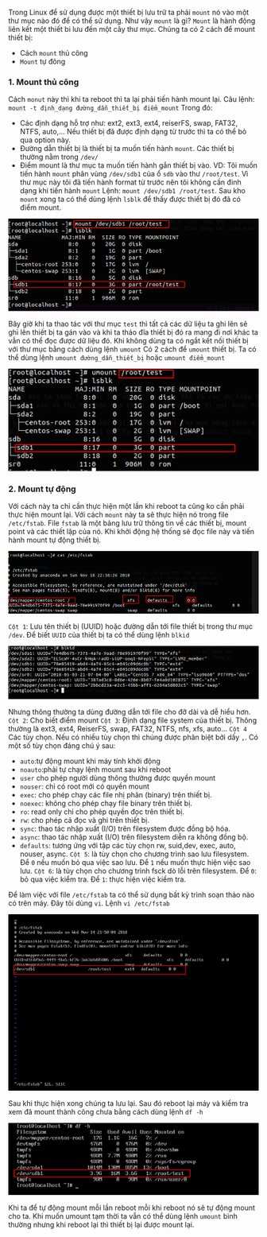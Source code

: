 Trong Linux để sử dụng được một thiết bị lưu trữ ta phải `mount` nó vào một thư mục nào đó để có thể sử dụng. Như vậy `mount` là gì? `Mount` là hành động liên kết một thiết bi lưu đến một cây thư mục.
Chúng ta có 2 cách để mount thiết bị:
 * Cách `mount` thủ công
 * `Mount` tự đông
### 1. Mount thủ công
Cách `monut` này thì khi ta reboot thì ta lại phải tiến hành mount lại.
Câu lệnh: `mount -t định_dạng đường_dẫn_thiết_bị điểm_mount`
Trong đó: 
 * Các định dạng hỗ trợ như: ext2, ext3, ext4, reiserFS, swap, FAT32, NTFS, auto,... Nếu thiết bị đã được định dạng từ trước thì ta có thể bỏ qua option này.
 * Đường dẫn thiết bị là thiết bị ta muốn tiến hành `mount`. Các thiết bị thường nằm trong `/dev/`
 * Điểm mount là thư mục ta muốn tiến hành gắn thiết bị vào.
VD: Tôi muốn tiến hành `mount` phân vùng `/dev/sdb1` của ổ `sdb` vào thư `/root/test`. Vì thư mục này tôi đã tiến hành format từ trước nên tôi không cần đinh dạng khi tiến hành `mount`
Lệnh: `mount /dev/sdb1 /root/test`. Sau kho `mount` xong ta có thể dùng lệnh `lsblk` để thấy được thiết bị đó đã có điểm mount.

![](https://github.com/niemdinhtrong/NIEMDT/blob/master/linux/images/mo1.png)

Bây giờ khi ta thao tác với thư mục `test` thì tất cả các dữ liệu ta ghi lên sẽ ghi lên thiết bị ta gán vào và khi ta tháo đĩa thiết bị đó ra mang đi nơi khác ta vẫn có thể đọc được dữ liệu đó. 
Khi không dùng ta có ngắt kết nối thiết bị với thư mục bằng cách dùng lệnh `umount`
Có 2 cách để `umount` thiết bị. Ta có thể dùng lệnh `umount đường_dẫn_thiết_bị` hoặc `umount điểm_mount`

![](https://github.com/niemdinhtrong/NIEMDT/blob/master/linux/images/mo2.png)

### 2. Mount tự động
Với cách này ta chỉ cần thực hiện một lần khi reboot ta cũng ko cần phải thực hiện mount lại.
Với cách `mount` này ta sẽ thực hiện nó trong file `/etc/fstab`. File `fstab` là một bảng lưu trữ thông tin về các thiết bị, mount point và các thiết lập của nó. Khi khởi động hệ thống sẽ đọc file này và tiến hành mount tự động thiết bị.

![](https://github.com/niemdinhtrong/NIEMDT/blob/master/linux/images/mo3.png)

`Cột 1`: Lưu tên thiết bị (UUID) hoặc đường dẫn tới file thiết bị trong thư mục `/dev`.
Để biết `UUID` của thiết bị ta có thể dùng lệnh `blkid` 

![](https://github.com/niemdinhtrong/NIEMDT/blob/master/linux/images/mo4.png)

Nhưng thông thường ta dùng đường dẫn tới file cho đỡ dài và dễ hiểu hơn.
`Cột 2`: Cho biết điểm mount
`Cột 3`: Định dạng file system của thiết bị. Thông thường là ext3, ext4, ReiserFS, swap, FAT32, NTFS, nfs, xfs, auto...
`Cột 4` Các tùy chọn. Nếu có nhiều tùy chọn thì chúng được phân biệt bởi dấy `,`. Có một số tùy chọn đáng chú ý sau:
 * `auto`:tự động mount khi máy tính khởi động
 * `noauto`:phải tự chạy lệnh mount sau khi reboot
 * `user` cho phép người dùng thông thường được quyền mount
 * `nouser`: chỉ có root mới có quyền mount 
 * `exec`: cho phép chạy các file nhị phân (binary) trên thiết bị.
 * `noexec`: không cho phép chạy file binary trên thiết bị.
 * `ro`: read only chỉ cho phép quyền đọc trên thiết bị.
 * `rw`: cho phép cả đọc và ghi trên thiết bị.
 * `sync`: thao tác nhập xuất (I/O) trên filesystem được đồng bộ hóa.
 * `async`: thao tác nhập xuất (I/O) trên filesystem diễn ra không đồng bộ.
 * `defaults`: tương ứng với tập các tùy chọn rw, suid,dev, exec, auto, nouser, async.
`Cột 5`: là tùy chọn cho chương trình sao lưu filesystem. Để `0` nếu muốn bỏ qua việc sao lưu. Để `1` nếu muốn thực hiện việc sao lưu.
`Cột 6`: là tùy chọn cho chương trình fsck dò lỗi trên filesystem. Để `0`: bỏ qua việc kiểm tra. Để `1`: thực hiện việc kiểm tra.

Để làm việc với file `/etc/fstab` ta có thể sử dụng bất kỳ trình soạn thảo nào có trên máy. Đây tôi dùng `vi`. Lệnh `vi /etc/fstab`

![](https://github.com/niemdinhtrong/NIEMDT/blob/master/linux/images/mo5.png)

Sau khi thực hiện xong chúng ta lưu lại. Sau đó reboot lại máy và kiểm tra xem đã mount thành công chưa bằng cách dùng lệnh `df -h`

![](https://github.com/niemdinhtrong/NIEMDT/blob/master/linux/images/mo6.png)

Khi ta để tự động mount mỗi lần reboot mỗi khi reboot nó sẽ tự động mount cho ta. Khi muốn umount tạm thời ta vẫn có thể dùng lệnh `umount` bình thường nhưng khi reboot lại thì thiết bị lại được mount lại.
